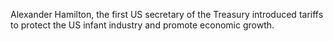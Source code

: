 Alexander Hamilton, the first US secretary of the Treasury introduced tariffs to protect the US infant industry and promote economic growth.